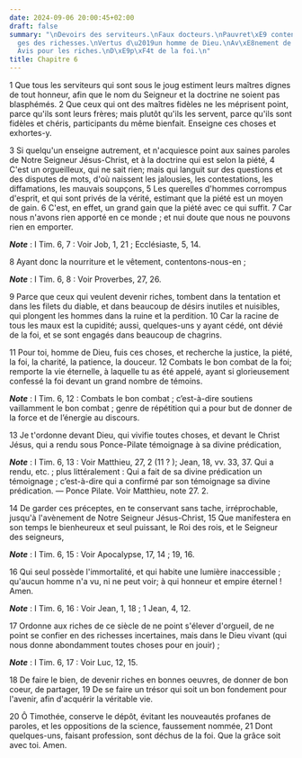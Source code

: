 ```yaml
---
date: 2024-09-06 20:00:45+02:00
draft: false
summary: "\nDevoirs des serviteurs.\nFaux docteurs.\nPauvret\xE9 contente.\nPi\xE8\
  ges des richesses.\nVertus d\u2019un homme de Dieu.\nAv\xE8nement de J\xE9sus-Christ.\n\
  Avis pour les riches.\nD\xE9p\xF4t de la foi.\n"
title: Chapitre 6
---
```





1 Que tous les serviteurs qui sont sous le joug estiment leurs maîtres dignes de tout honneur, afin que le nom du Seigneur et la doctrine ne soient pas blasphémés. 2 Que ceux qui ont des maîtres fidèles ne les méprisent point, parce qu'ils sont leurs frères; mais plutôt qu'ils les servent, parce qu'ils sont fidèles et chéris, participants du même bienfait. Enseigne ces choses et exhortes-y.


3 Si quelqu'un enseigne autrement, et n'acquiesce point aux saines paroles de Notre Seigneur Jésus-Christ, et à la doctrine qui est selon la piété, 4 C'est un orgueilleux, qui ne sait rien; mais qui languit sur des questions et des disputes de mots, d'où naissent les jalousies, les contestations, les diffamations, les mauvais soupçons, 5 Les querelles d'hommes corrompus d'esprit, et qui sont privés de la vérité, estimant que la piété est un moyen de gain. 6 C'est, en effet, un grand gain que la piété avec ce qui suffit. 7 Car nous n'avons rien apporté en ce monde ; et nui doute que nous ne pouvons rien en emporter.

***Note*** :  I Tim. 6, 7 : Voir Job, 1, 21 ; Ecclésiaste, 5, 14.

8 Ayant donc la nourriture et le vêtement, contentons-nous-en ;

***Note*** :  I Tim. 6, 8 : Voir Proverbes, 27, 26.

9 Parce que ceux qui veulent devenir riches, tombent dans la tentation et dans les filets du diable, et dans beaucoup de désirs inutiles et nuisibles, qui plongent les hommes dans la ruine et la perdition. 10 Car la racine de tous les maux est la cupidité; aussi, quelques-uns y ayant cédé, ont dévié de la foi, et se sont engagés dans beaucoup de chagrins.


11 Pour toi, homme de Dieu, fuis ces choses, et recherche la justice, la piété, la foi, la charité, la patience, la douceur. 12 Combats le bon combat de la foi; remporte la vie éternelle, à laquelle tu as été appelé, ayant si glorieusement confessé la foi devant un grand nombre de témoins.

***Note*** :  I Tim. 6, 12 : Combats le bon combat ; c’est-à-dire soutiens vaillamment le bon combat ; genre de répétition qui a pour but de donner de la force et de l’énergie au discours.

13 Je t'ordonne devant Dieu, qui vivifie toutes choses, et devant le Christ Jésus, qui a rendu sous Ponce-Pilate témoignage à sa divine prédication,

***Note*** :  I Tim. 6, 13 : Voir Matthieu, 27, 2 (11 ? ); Jean, 18, vv. 33, 37. Qui a rendu, etc. ; plus littéralement : Qui a fait de sa divine prédication un témoignage ; c’est-à-dire qui a confirmé par son témoignage sa divine prédication. ― Ponce Pilate. Voir Matthieu, note 27. 2.

14 De garder ces préceptes, en te conservant sans tache, irréprochable, jusqu'à l'avènement de Notre Seigneur Jésus-Christ, 15 Que manifestera en son temps le bienheureux et seul puissant, le Roi des rois, et le Seigneur des seigneurs,

***Note*** :  I Tim. 6, 15 : Voir Apocalypse, 17, 14 ; 19, 16.

16 Qui seul possède l'immortalité, et qui habite une lumière inaccessible ; qu'aucun homme n'a vu, ni ne peut voir; à qui honneur et empire éternel ! Amen.

***Note*** :  I Tim. 6, 16 : Voir Jean, 1, 18 ; 1 Jean, 4, 12.


17 Ordonne aux riches de ce siècle de ne point s'élever d'orgueil, de ne point se confier en des richesses incertaines, mais dans le Dieu vivant (qui nous donne abondamment toutes choses pour en jouir) ;

***Note*** :  I Tim. 6, 17 : Voir Luc, 12, 15.

18 De faire le bien, de devenir riches en bonnes oeuvres, de donner de bon coeur, de partager, 19 De se faire un trésor qui soit un bon fondement pour l'avenir, afin d'acquérir la véritable vie.


20 Ô Timothée, conserve le dépôt, évitant les nouveautés profanes de paroles, et les oppositions de la science, faussement nommée, 21 Dont quelques-uns, faisant profession, sont déchus de la foi. Que la grâce soit avec toi. Amen.
